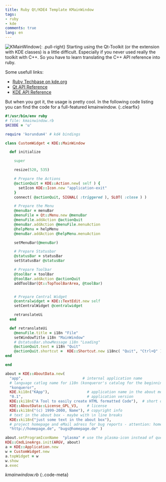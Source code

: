 ```yaml
---
title: Ruby Qt/KDE4 Template KMainWindow
tags:
- ruby
- kde
comments: true
lang: en
---
```


![KMainWindow](/assets/img/kmainwindow.png "KMainWindow"){: .pull-right}
Starting using the Qt-Toolkit (or the extension with KDE classes) is a little difficult. Especially if you never used really the toolkit with C++. So you have to learn translating the C++ API reference into ruby.

Some usefull links:

- [Ruby Techbase on kde.org](http://techbase.kde.org/Development/Languages/Ruby)
- [Qt API Reference](http://doc.qtsoftware.com/)
- [KDE API Reference](http://api.kde.org/)

But when you got it, the usage is pretty cool. In the following code listing you can find the code for a full-featured kmainwindow.
{:.clearfix}

~~~ruby
#!/usr/bin/env ruby
# file: kmainwindow.rb
$KCODE = 'u'

require 'korundum4' # kd4 bindings

class CustomWidget < KDE::MainWindow

  def initialize

    super

    resize(520, 535)

    # Prepare the Actions
    @actionQuit = KDE::Action.new( self ) {
      setIcon KDE::Icon.new "application-exit"
    }
    connect( @actionQuit, SIGNAL( :triggered ), SLOT( :close ) )

    # Prepare the Menu
    @menuBar = menuBar
    @menuFile = Qt::Menu.new @menuBar
    @menuFile.addAction @actionQuit
    @menuBar.addAction @menuFile.menuAction
    @helpMenu = helpMenu
    @menuBar.addAction @helpMenu.menuAction

    setMenuBar(@menuBar)

    # Prepare Statusbar
    @statusBar = statusBar
    setStatusBar @statusBar

    # Prepare Toolbar
    @toolBar = toolBar
    @toolBar.addAction @actionQuit
    addToolBar(Qt::TopToolBarArea, @toolBar)


    # Prepare Central Widget
    @centralwidget = KDE::TextEdit.new self
    setCentralWidget @centralwidget

    retranslateUi
  end

  def retranslateUi
    @menuFile.title = i18n "File"
    setWindowTitle i18n "MainWindow"
    # @statusBar.showMessage i18n "Loading"
    @actionQuit.text = i18n "Quit"
    @actionQuit.shortcut =  KDE::Shortcut.new i18nc( "Quit", "Ctrl+Q" )
end

end

about = KDE::AboutData.new(
  "app",                           # internal application name
  # language catlog name for i10n (konqueror's catalog for the beginning is better than no catalog)
  "konqueror",
  KDE.ki18n("KApp"),                 # application name in the about menu and everywhere else
  "0.1",                             # application version
  KDE::ki18n("A Tool to easily create HTML formatted Code"),  # short description
  KDE::AboutData::License_GPL_V3,    # license
  KDE::ki18n("(c) 1999-2000, Name"), # copyright info
  # text in the about box - maybe with \n line breaks
  KDE::ki18n("just some text in the about box"),
  # project homepage and eMail adress for bug reports - attention: homepage changes standard dbus/dcop name!
  "http://homepage.de", "bugs@homepage.de" )

about.setProgramIconName  "plasma" # use the plasma-icon instead of question mark
KDE::CmdLineArgs.init(ARGV, about)
a = KDE::Application.new
w = CustomWidget.new
a.topWidget = w
w.show
a.exec
~~~
*kmainwindow.rb*
{:.code-meta}